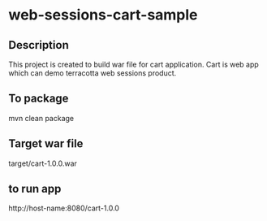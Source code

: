 # web-sessions-cart-sample

Description
----------------
This project is created to build war file for cart application. Cart is web app which can demo terracotta web sessions product.

To package
----------------
mvn clean package

Target war file
-----------------
target/cart-1.0.0.war

to run app
------------
http://host-name:8080/cart-1.0.0



